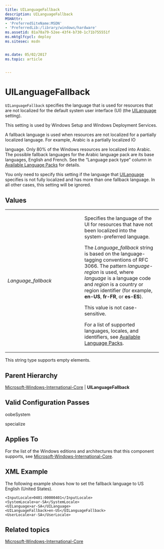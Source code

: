 ```yaml
---
title: UILanguageFallback
description: UILanguageFallback
MSHAttr:
- 'PreferredSiteName:MSDN'
- 'PreferredLib:/library/windows/hardware'
ms.assetid: 81a78a79-52ee-43f4-b730-1c71b755551f
ms.mktglfcycl: deploy
ms.sitesec: msdn


ms.date: 05/02/2017
ms.topic: article


---
```


# UILanguageFallback


`UILanguageFallback` specifies the language that is used for resources that are not localized for the default system user interface (UI) (the [UILanguage](microsoft-windows-international-core-uilanguage.md) setting).

This setting is used by Windows Setup and Windows Deployment Services.

A fallback language is used when resources are not localized for a partially localized language. For example, Arabic is a partially localized lO

language. Only 80% of the Windows resources are localized into Arabic. The possible fallback languages for the Arabic language pack are its base languages, English and French. See the “Language pack type” column in [Available Language Packs](http://go.microsoft.com/fwlink/p/?linkid=200318) for details.

You only need to specify this setting if the language that [UILanguage](microsoft-windows-international-core-uilanguage.md) specifies is not fully localized and has more than one fallback language. In all other cases, this setting will be ignored.

## Values


<table>
<colgroup>
<col width="50%" />
<col width="50%" />
</colgroup>
<tbody>
<tr class="odd">
<td><p><em>Language_fallback</em></p></td>
<td><p>Specifies the language of the UI for resources that have not been localized into the system-preferred language.</p>
<p>The <em>Language_fallback</em> string is based on the language-tagging conventions of RFC 3066. The pattern <em>language</em>-<em>region</em> is used, where <em>language</em> is a language code and <em>region</em> is a country or region identifier (for example, <strong>en-US</strong>, <strong>fr-FR</strong>, or <strong>es-ES</strong>).</p>
<p>This value is not case-sensitive.</p>
<p>For a list of supported languages, locales, and identifiers, see <a href="http://go.microsoft.com/fwlink/p/?linkid=200318" data-raw-source="[Available Language Packs](http://go.microsoft.com/fwlink/p/?linkid=200318)">Available Language Packs</a>.</p></td>
</tr>
</tbody>
</table>

 

This string type supports empty elements.

## Parent Hierarchy


[Microsoft-Windows-International-Core](microsoft-windows-international-core.md) | **UILanguageFallback**

## Valid Configuration Passes


oobeSystem

specialize

## Applies To


For the list of the Windows editions and architectures that this component supports, see [Microsoft-Windows-International-Core](microsoft-windows-international-core.md).

## XML Example


The following example shows how to set the fallback language to US English (United States).

```
<InputLocale>0401:00000401</InputLocale> 
<SystemLocale>ar-SA</SystemLocale> 
<UILanguage>ar-SA</UILanguage> 
<UILanguageFallback>en-US</UILanguageFallback> 
<UserLocale>ar-SA</UserLocale>
```

## Related topics


[Microsoft-Windows-International-Core](microsoft-windows-international-core.md)

 

 







